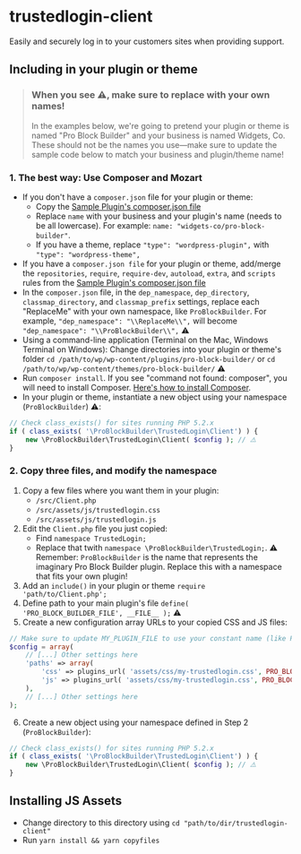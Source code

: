# trustedlogin-client
 Easily and securely log in to your customers sites when providing support.

## Including in your plugin or theme

> ### When you see ⚠️, make sure to replace with your own names!
> In the examples below, we're going to pretend your plugin or theme is named "Pro Block Builder" and your business is named Widgets, Co. These should not be the names you use—make sure to update the sample code below to match your business and plugin/theme name!

### 1. The best way: Use Composer and Mozart

- If you don't have a `composer.json` file for your plugin or theme:
    - Copy the [Sample Plugin's composer.json file](https://github.com/trustedlogin/trustedlogin-example/blob/master/composer.json)
    - Replace `name` with your business and your plugin's name (needs to be all lowercase). For example: `name: "widgets-co/pro-block-builder"`.
    - If you have a theme, replace `"type": "wordpress-plugin",` with `"type": "wordpress-theme",`
- If you have a `composer.json file` for your plugin or theme, add/merge the `repositories`, `require`, `require-dev`, `autoload`, `extra`, and `scripts` rules from the [Sample Plugin's composer.json file](https://github.com/trustedlogin/trustedlogin-example/blob/master/composer.json)
- In the `composer.json` file, in the `dep_namespace`, `dep_directory`, `classmap_directory`, and `classmap_prefix` settings, replace each "ReplaceMe" with your own namespace, like `ProBlockBuilder`. For example, `"dep_namespace": "\\ReplaceMe\\",` will become `"dep_namespace": "\\ProBlockBuilder\\",` ⚠️
- Using a command-line application (Terminal on the Mac, Windows Terminal on Windows): Change directories into your plugin or theme's folder `cd /path/to/wp/wp-content/plugins/pro-block-builder/` or `cd /path/to/wp/wp-content/themes/pro-block-builder/` ⚠️
- Run `composer install`. If you see "command not found: composer", you will need to install Composer. [Here's how to install Composer](https://getcomposer.org/doc/00-intro.md).
- In your plugin or theme, instantiate a new object using your namespace (`ProBlockBuilder`) ⚠️:
```php
// Check class_exists() for sites running PHP 5.2.x
if ( class_exists( '\ProBlockBuilder\TrustedLogin\Client') ) {
    new \ProBlockBuilder\TrustedLogin\Client( $config ); // ⚠️
}
```

### 2. Copy three files, and modify the namespace

1. Copy a few files where you want them in your plugin:
    - `/src/Client.php`
    - `/src/assets/js/trustedlogin.css`
    - `/src/assets/js/trustedlogin.js`
1. Edit the `Client.php` file you just copied:
    - Find `namespace TrustedLogin;`
    - Replace that twith `namespace \ProBlockBuilder\TrustedLogin;`. ⚠️ Remember: `ProBlockBuilder` is the name that represents the imaginary Pro Block Builder plugin. Replace this with a namespace that fits your own plugin!
1. Add an `include()` in your plugin or theme `require 'path/to/Client.php';`
1. Define path to your main plugin's file `define( 'PRO_BLOCK_BUILDER_FILE', __FILE__ );` ⚠️
1. Create a new configuration array URLs to your copied CSS and JS files:
```php
// Make sure to update MY_PLUGIN_FILE to use your constant name (like PRO_BLOCK_BUILDER_FILE)
$config = array(
    // [...] Other settings here
    'paths' => array(
        'css' => plugins_url( 'assets/css/my-trustedlogin.css', PRO_BLOCK_BUILDER_FILE ), // ⚠️
        'js' => plugins_url( 'assets/css/my-trustedlogin.css', PRO_BLOCK_BUILDER_FILE ), // ⚠️
    ),
    // [...] Other settings here
);
```
6. Create a new object using your namespace defined in Step 2 (`ProBlockBuilder`):
```php
// Check class_exists() for sites running PHP 5.2.x
if ( class_exists( '\ProBlockBuilder\TrustedLogin\Client') ) {
    new \ProBlockBuilder\TrustedLogin\Client( $config ); // ⚠️
}
```

## Installing JS Assets

- Change directory to this directory using `cd "path/to/dir/trustedlogin-client"`
- Run `yarn install && yarn copyfiles`
